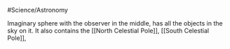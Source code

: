 #Science/Astronomy 

Imaginary sphere with the observer in the middle, has all the objects in the sky on it. It also contains the [[North Celestial Pole]], [[South Celestial Pole]], 